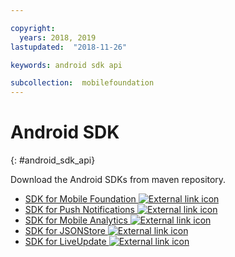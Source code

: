 ```yaml
---

copyright:
  years: 2018, 2019
lastupdated:  "2018-11-26"

keywords: android sdk api

subcollection:  mobilefoundation
---
```


#	Android SDK
{: #android_sdk_api}

Download the Android SDKs from maven repository.

* [SDK for Mobile Foundation ![External link icon](../../icons/launch-glyph.svg "External link icon")](https://search.maven.org/search?q=a:ibmmobilefirstplatformfoundation)
* [SDK for Push Notifications ![External link icon](../../icons/launch-glyph.svg "External link icon")](https://search.maven.org/search?q=a:ibmmobilefirstplatformfoundationpush)
* [SDK for Mobile Analytics ![External link icon](../../icons/launch-glyph.svg "External link icon")](https://search.maven.org/search?q=a:ibmmobilefirstplatformfoundationanalytics)
* [SDK for JSONStore ![External link icon](../../icons/launch-glyph.svg "External link icon")](https://search.maven.org/search?q=a:ibmmobilefirstplatformfoundationjsonstore)
* [SDK for LiveUpdate ![External link icon](../../icons/launch-glyph.svg "External link icon")](https://search.maven.org/search?q=a:ibmmobilefirstplatformfoundationliveupdate)
